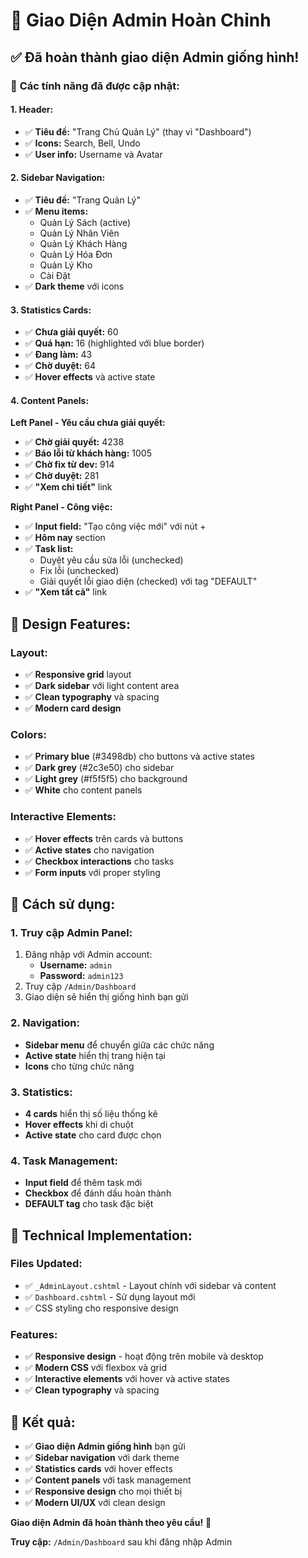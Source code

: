 # 🎨 Giao Diện Admin Hoàn Chỉnh

## ✅ **Đã hoàn thành giao diện Admin giống hình!**

### 🎯 **Các tính năng đã được cập nhật:**

#### **1. Header:**
- ✅ **Tiêu đề:** "Trang Chủ Quản Lý" (thay vì "Dashboard")
- ✅ **Icons:** Search, Bell, Undo
- ✅ **User info:** Username và Avatar

#### **2. Sidebar Navigation:**
- ✅ **Tiêu đề:** "Trang Quản Lý"
- ✅ **Menu items:**
  - Quản Lý Sách (active)
  - Quản Lý Nhân Viên
  - Quản Lý Khách Hàng
  - Quản Lý Hóa Đơn
  - Quản Lý Kho
  - Cài Đặt
- ✅ **Dark theme** với icons

#### **3. Statistics Cards:**
- ✅ **Chưa giải quyết:** 60
- ✅ **Quá hạn:** 16 (highlighted với blue border)
- ✅ **Đang làm:** 43
- ✅ **Chờ duyệt:** 64
- ✅ **Hover effects** và active state

#### **4. Content Panels:**

**Left Panel - Yêu cầu chưa giải quyết:**
- ✅ **Chờ giải quyết:** 4238
- ✅ **Báo lỗi từ khách hàng:** 1005
- ✅ **Chờ fix từ dev:** 914
- ✅ **Chờ duyệt:** 281
- ✅ **"Xem chi tiết"** link

**Right Panel - Công việc:**
- ✅ **Input field:** "Tạo công việc mới" với nút +
- ✅ **Hôm nay** section
- ✅ **Task list:**
  - Duyệt yêu cầu sửa lỗi (unchecked)
  - Fix lỗi (unchecked)
  - Giải quyết lỗi giao diện (checked) với tag "DEFAULT"
- ✅ **"Xem tất cả"** link

## 🎨 **Design Features:**

### **Layout:**
- ✅ **Responsive grid** layout
- ✅ **Dark sidebar** với light content area
- ✅ **Clean typography** và spacing
- ✅ **Modern card design**

### **Colors:**
- ✅ **Primary blue** (#3498db) cho buttons và active states
- ✅ **Dark grey** (#2c3e50) cho sidebar
- ✅ **Light grey** (#f5f5f5) cho background
- ✅ **White** cho content panels

### **Interactive Elements:**
- ✅ **Hover effects** trên cards và buttons
- ✅ **Active states** cho navigation
- ✅ **Checkbox interactions** cho tasks
- ✅ **Form inputs** với proper styling

## 🚀 **Cách sử dụng:**

### **1. Truy cập Admin Panel:**
1. Đăng nhập với Admin account:
   - **Username:** `admin`
   - **Password:** `admin123`
2. Truy cập `/Admin/Dashboard`
3. Giao diện sẽ hiển thị giống hình bạn gửi

### **2. Navigation:**
- **Sidebar menu** để chuyển giữa các chức năng
- **Active state** hiển thị trang hiện tại
- **Icons** cho từng chức năng

### **3. Statistics:**
- **4 cards** hiển thị số liệu thống kê
- **Hover effects** khi di chuột
- **Active state** cho card được chọn

### **4. Task Management:**
- **Input field** để thêm task mới
- **Checkbox** để đánh dấu hoàn thành
- **DEFAULT tag** cho task đặc biệt

## 🔧 **Technical Implementation:**

### **Files Updated:**
- ✅ `_AdminLayout.cshtml` - Layout chính với sidebar và content
- ✅ `Dashboard.cshtml` - Sử dụng layout mới
- ✅ CSS styling cho responsive design

### **Features:**
- ✅ **Responsive design** - hoạt động trên mobile và desktop
- ✅ **Modern CSS** với flexbox và grid
- ✅ **Interactive elements** với hover và active states
- ✅ **Clean typography** và spacing

## 🎯 **Kết quả:**

- ✅ **Giao diện Admin giống hình** bạn gửi
- ✅ **Sidebar navigation** với dark theme
- ✅ **Statistics cards** với hover effects
- ✅ **Content panels** với task management
- ✅ **Responsive design** cho mọi thiết bị
- ✅ **Modern UI/UX** với clean design

**Giao diện Admin đã hoàn thành theo yêu cầu!** 🚀

**Truy cập:** `/Admin/Dashboard` sau khi đăng nhập Admin


